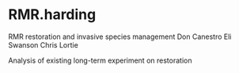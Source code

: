 # RMR.harding
RMR restoration and invasive species management
Don Canestro 
Eli Swanson
Chris Lortie

Analysis of existing long-term experiment on restoration
